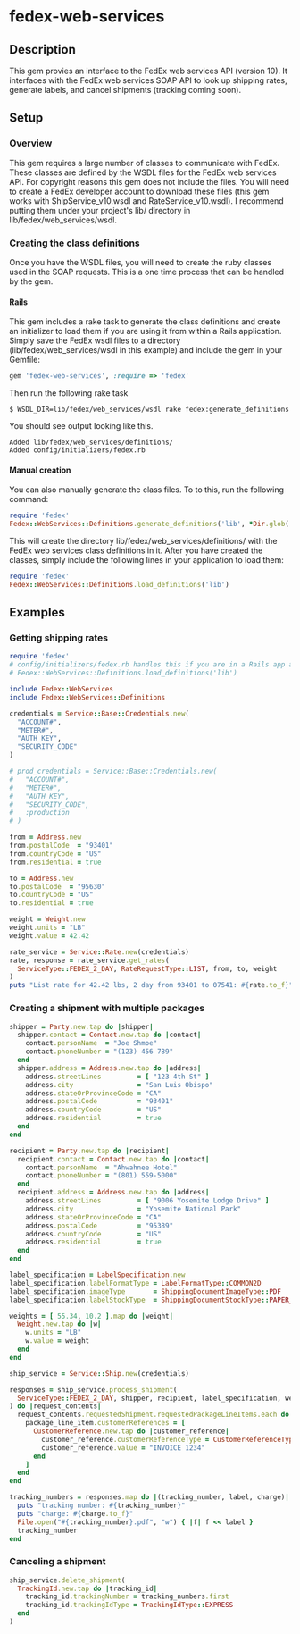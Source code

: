 # fedex-web-services
## Description
This gem provies an interface to the FedEx web services API (version 10).  It interfaces with the FedEx web services SOAP API to look up shipping rates, generate labels, and cancel shipments (tracking coming soon).

## Setup
### Overview
This gem requires a large number of classes to communicate with FedEx.  These classes are defined by the WSDL files for the FedEx web services API.  For copyright reasons this gem does not include the files.  You will need to create a FedEx developer account to download these files (this gem works with ShipService_v10.wsdl and RateService_v10.wsdl).  I recommend putting them under your project's lib/ directory in lib/fedex/web_services/wsdl.

### Creating the class definitions
Once you have the WSDL files, you will need to create the ruby classes used in the SOAP requests.  This is a one time process that can be handled by the gem.

#### Rails
This gem includes a rake task to generate the class definitions and create an initializer to load them if you are using it from within a Rails application.  Simply save the FedEx wsdl files to a directory (lib/fedex/web_services/wsdl in this example) and include the gem in your Gemfile:

```ruby
gem 'fedex-web-services', :require => 'fedex'
```

Then run the following rake task

    $ WSDL_DIR=lib/fedex/web_services/wsdl rake fedex:generate_definitions

You should see output looking like this.

    Added lib/fedex/web_services/definitions/
    Added config/initializers/fedex.rb

#### Manual creation
You can also manually generate the class files.  To to this, run the following command:

```ruby
require 'fedex'
Fedex::WebServices::Definitions.generate_definitions('lib', *Dir.glob('lib/web_services/wsdls/*.wsdl'))
```

This will create the directory lib/fedex/web_services/definitions/ with the FedEx web services class definitions in it.  After you have created the classes, simply include the following lines in your application to load them:

```ruby
require 'fedex'
Fedex::WebServices::Definitions.load_definitions('lib')
```

## Examples
### Getting shipping rates

```ruby
require 'fedex'
# config/initializers/fedex.rb handles this if you are in a Rails app and have run the rake task above
# Fedex::WebServices::Definitions.load_definitions('lib')

include Fedex::WebServices
include Fedex::WebServices::Definitions

credentials = Service::Base::Credentials.new(
  "ACCOUNT#",
  "METER#",
  "AUTH_KEY",
  "SECURITY_CODE"
)

# prod_credentials = Service::Base::Credentials.new(
#   "ACCOUNT#",
#   "METER#",
#   "AUTH_KEY",
#   "SECURITY_CODE",
#   :production
# )

from = Address.new
from.postalCode  = "93401"
from.countryCode = "US"
from.residential = true

to = Address.new
to.postalCode  = "95630"
to.countryCode = "US"
to.residential = true

weight = Weight.new
weight.units = "LB"
weight.value = 42.42

rate_service = Service::Rate.new(credentials)
rate, response = rate_service.get_rates(
  ServiceType::FEDEX_2_DAY, RateRequestType::LIST, from, to, weight
)
puts "List rate for 42.42 lbs, 2 day from 93401 to 07541: #{rate.to_f}"
```

### Creating a shipment with multiple packages

```ruby
shipper = Party.new.tap do |shipper|
  shipper.contact = Contact.new.tap do |contact|
    contact.personName  = "Joe Shmoe"
    contact.phoneNumber = "(123) 456 789"
  end
  shipper.address = Address.new.tap do |address|
    address.streetLines         = [ "123 4th St" ]
    address.city                = "San Luis Obispo"
    address.stateOrProvinceCode = "CA"
    address.postalCode          = "93401"
    address.countryCode         = "US"
    address.residential         = true
  end
end

recipient = Party.new.tap do |recipient|
  recipient.contact = Contact.new.tap do |contact|
    contact.personName  = "Ahwahnee Hotel"
    contact.phoneNumber = "(801) 559-5000"
  end
  recipient.address = Address.new.tap do |address|
    address.streetLines         = [ "9006 Yosemite Lodge Drive" ]
    address.city                = "Yosemite National Park"
    address.stateOrProvinceCode = "CA"
    address.postalCode          = "95389"
    address.countryCode         = "US"
    address.residential         = true
  end
end

label_specification = LabelSpecification.new
label_specification.labelFormatType = LabelFormatType::COMMON2D
label_specification.imageType       = ShippingDocumentImageType::PDF
label_specification.labelStockType  = ShippingDocumentStockType::PAPER_LETTER

weights = [ 55.34, 10.2 ].map do |weight|
  Weight.new.tap do |w|
    w.units = "LB"
    w.value = weight
  end
end

ship_service = Service::Ship.new(credentials)

responses = ship_service.process_shipment(
  ServiceType::FEDEX_2_DAY, shipper, recipient, label_specification, weights
) do |request_contents|
  request_contents.requestedShipment.requestedPackageLineItems.each do |package_line_item|
    package_line_item.customerReferences = [
      CustomerReference.new.tap do |customer_reference|
        customer_reference.customerReferenceType = CustomerReferenceType::INVOICE_NUMBER
        customer_reference.value = "INVOICE 1234"
      end
    ]
  end
end

tracking_numbers = responses.map do |(tracking_number, label, charge)|
  puts "tracking number: #{tracking_number}"
  puts "charge: #{charge.to_f}"
  File.open("#{tracking_number}.pdf", "w") { |f| f << label }
  tracking_number
end
```

### Canceling a shipment

```ruby
ship_service.delete_shipment(
  TrackingId.new.tap do |tracking_id|
    tracking_id.trackingNumber = tracking_numbers.first
    tracking_id.trackingIdType = TrackingIdType::EXPRESS
  end
)
```

